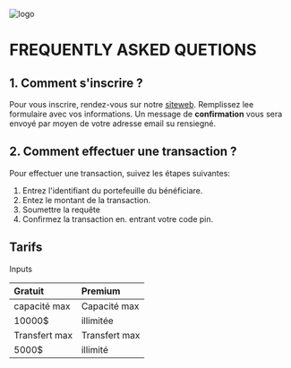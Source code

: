 ![logo](https://github.com/henrid3v/learn-markdown/raw/main/banner.png)
# FREQUENTLY ASKED QUETIONS

## 1. Comment s'inscrire ?
Pour vous inscrire, rendez-vous sur notre [siteweb](www.fambfad.com/signup). Remplissez lee formulaire avec vos informations. Un message de **confirmation** vous sera envoyé par moyen de votre adresse email su rensiegné.
## 2. Comment effectuer une transaction ?
Pour effectuer une transaction, suivez les étapes suivantes:

1. Entrez l'identifiant du portefeuille du bénéficiare.
2. Entez le montant de la transaction.
3. Soumettre la requête
4. Confirmez la transaction en. entrant votre code pin. 

## Tarifs

Inputs

|Gratuit      |Premium      |
|:------------|:------------|
| capacité max|Capacité max |
| 10000$      | illimitée   |
|Transfert max|Transfert max|
|5000$        | illimité    |
